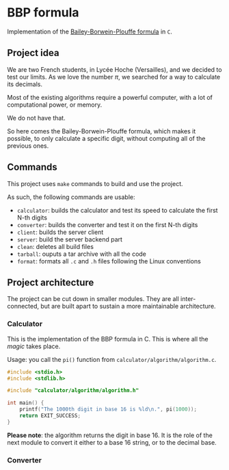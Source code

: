 # BBP formula

Implementation of the [Bailey-Borwein-Plouffe formula](https://en.wikipedia.org/wiki/Bailey%E2%80%93Borwein%E2%80%93Plouffe_formula) in `C`.

## Project idea

We are two French students, in Lycée Hoche (Versailles), and we decided to test our limits. As we love the number $\pi$, we searched for a way to calculate its decimals.

Most of the existing algorithms require a powerful computer, with a lot of computational power, or memory.

We do not have that.

So here comes the Bailey-Borwein-Plouffe formula, which makes it possible, to only calculate a specific digit, without computing all of the previous ones.

## Commands

This project uses `make` commands to build and use the project.

As such, the following commands are usable:
* `calculator`: builds the calculator and test its speed to calculate the first N-th digits
* `converter`: builds the converter and test it on the first N-th digits
* `client`: builds the server client
* `server`: build the server backend part
* `clean`: deletes all build files
* `tarball`: ouputs a tar archive with all the code
* `format`: formats all `.c` and `.h` files following the Linux conventions

## Project architecture

The project can be cut down in smaller modules. They are all inter-connected, but are built apart to sustain a more maintainable architecture.

### Calculator

This is the implementation of the BBP formula in C. This is where all the _magic_ takes place.

Usage: you call the `pi()` function from `calculator/algorithm/algorithm.c`.

```c
#include <stdio.h>
#include <stdlib.h>

#include "calculator/algorithm/algorithm.h"

int main() {
    printf("The 1000th digit in base 16 is %ld\n.", pi(1000));
    return EXIT_SUCCESS;
}
```

**Please note**: the algorithm returns the digit in base 16. It is the role of the next module to convert it either to a base 16 string, or to the decimal base.

### Converter


